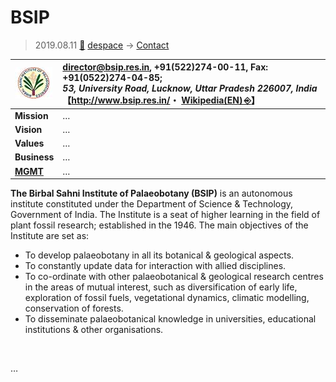 # BSIP
> 2019.08.11 [🚀](../../index/index.md) [despace](../index.md) → [Contact](../contact.md)

|[![](../f/con/b/bsip_logo1_thumb.jpg)](../f/con/b/bsip_logo1.png)|<director@bsip.res.in>, +91(522)274-00-11, Fax: +91(0522)274-04-85;<br> *53, University Road, Lucknow, Uttar Pradesh 226007, India*<br> 【<http://www.bsip.res.in/>・ [Wikipedia(EN) ⎆](https://en.wikipedia.org/wiki/Birbal_Sahni_Institute_of_Palaeobotany)】|
|:--|:--|
|**Mission**|…|
|**Vision**|…|
|**Values**|…|
|**Business**|…|
|**[MGMT](../mgmt.md)**|…|

**The Birbal Sahni Institute of Palaeobotany (BSIP)** is an autonomous institute constituted under the Department of Science & Technology, Government of India. The Institute is a seat of higher learning in the field of plant fossil research; established in the 1946. The main objectives of the Institute are set as:

   - To develop palaeobotany in all its botanical & geological aspects.
   - To constantly update data for interaction with allied disciplines.
   - To co-ordinate with other palaeobotanical & geological research centres in the areas of mutual interest, such as diversification of early life, exploration of fossil fuels, vegetational dynamics, climatic modelling, conservation of forests.
   - To disseminate palaeobotanical knowledge in universities, educational institutions & other organisations.


<p style="page-break-after:always"> </p>

…

